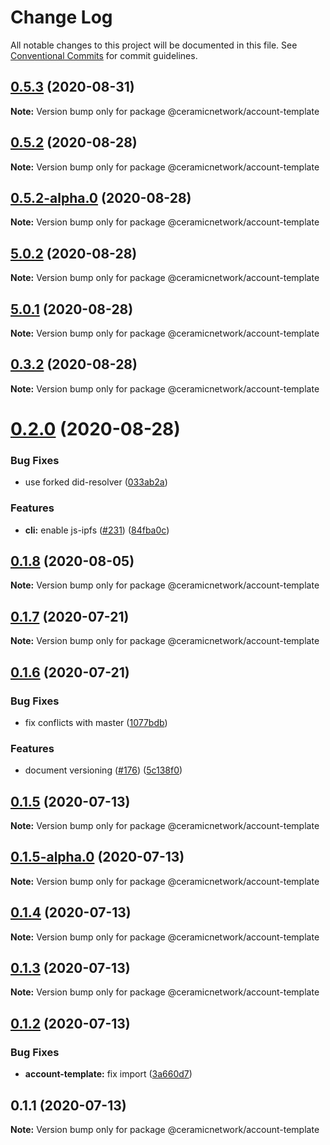 # Change Log

All notable changes to this project will be documented in this file.
See [Conventional Commits](https://conventionalcommits.org) for commit guidelines.

## [0.5.3](https://github.com/ceramicnetwork/js-ceramic/compare/@ceramicnetwork/account-template@0.5.2...@ceramicnetwork/account-template@0.5.3) (2020-08-31)

**Note:** Version bump only for package @ceramicnetwork/account-template





## [0.5.2](https://github.com/ceramicnetwork/js-ceramic/compare/@ceramicnetwork/account-template@0.5.2-alpha.0...@ceramicnetwork/account-template@0.5.2) (2020-08-28)

**Note:** Version bump only for package @ceramicnetwork/account-template





## [0.5.2-alpha.0](https://github.com/ceramicnetwork/js-ceramic/compare/@ceramicnetwork/account-template@5.0.2...@ceramicnetwork/account-template@0.5.2-alpha.0) (2020-08-28)

**Note:** Version bump only for package @ceramicnetwork/account-template





## [5.0.2](https://github.com/ceramicnetwork/js-ceramic/compare/@ceramicnetwork/account-template@5.0.1...@ceramicnetwork/account-template@5.0.2) (2020-08-28)

**Note:** Version bump only for package @ceramicnetwork/account-template





## [5.0.1](https://github.com/ceramicnetwork/js-ceramic/compare/@ceramicnetwork/account-template@0.3.2...@ceramicnetwork/account-template@5.0.1) (2020-08-28)

**Note:** Version bump only for package @ceramicnetwork/account-template





## [0.3.2](https://github.com/ceramicnetwork/js-ceramic/compare/@ceramicnetwork/account-template@0.2.0...@ceramicnetwork/account-template@0.3.2) (2020-08-28)

**Note:** Version bump only for package @ceramicnetwork/account-template





# [0.2.0](https://github.com/ceramicnetwork/js-ceramic/compare/@ceramicnetwork/account-template@0.1.8...@ceramicnetwork/account-template@0.2.0) (2020-08-28)


### Bug Fixes

* use forked did-resolver ([033ab2a](https://github.com/ceramicnetwork/js-ceramic/commit/033ab2a65ef59159f375864610fa9d5ad9f1e7ea))


### Features

* **cli:** enable js-ipfs ([#231](https://github.com/ceramicnetwork/js-ceramic/issues/231)) ([84fba0c](https://github.com/ceramicnetwork/js-ceramic/commit/84fba0c7deb36a1b75646282be2e7fef3840a53a))





## [0.1.8](https://github.com/ceramicnetwork/js-ceramic/compare/@ceramicnetwork/account-template@0.1.7...@ceramicnetwork/account-template@0.1.8) (2020-08-05)

**Note:** Version bump only for package @ceramicnetwork/account-template





## [0.1.7](https://github.com/ceramicnetwork/js-ceramic/compare/@ceramicnetwork/account-template@0.1.6...@ceramicnetwork/account-template@0.1.7) (2020-07-21)

**Note:** Version bump only for package @ceramicnetwork/account-template





## [0.1.6](https://github.com/ceramicnetwork/js-ceramic/compare/@ceramicnetwork/account-template@0.1.5...@ceramicnetwork/account-template@0.1.6) (2020-07-21)


### Bug Fixes

* fix conflicts with master ([1077bdb](https://github.com/ceramicnetwork/js-ceramic/commit/1077bdb81ce10bfeafa5a53922eb93dfcf4b23f6))


### Features

* document versioning ([#176](https://github.com/ceramicnetwork/js-ceramic/issues/176)) ([5c138f0](https://github.com/ceramicnetwork/js-ceramic/commit/5c138f0ecd3433ef364b9a266607263ee97526d1))





## [0.1.5](https://github.com/ceramicnetwork/js-ceramic/compare/@ceramicnetwork/account-template@0.1.5-alpha.0...@ceramicnetwork/account-template@0.1.5) (2020-07-13)

**Note:** Version bump only for package @ceramicnetwork/account-template





## [0.1.5-alpha.0](https://github.com/ceramicnetwork/js-ceramic/compare/@ceramicnetwork/account-template@0.1.4...@ceramicnetwork/account-template@0.1.5-alpha.0) (2020-07-13)

**Note:** Version bump only for package @ceramicnetwork/account-template





## [0.1.4](https://github.com/ceramicnetwork/js-ceramic/compare/@ceramicnetwork/account-template@0.1.3...@ceramicnetwork/account-template@0.1.4) (2020-07-13)

**Note:** Version bump only for package @ceramicnetwork/account-template





## [0.1.3](https://github.com/ceramicnetwork/js-ceramic/compare/@ceramicnetwork/account-template@0.1.2...@ceramicnetwork/account-template@0.1.3) (2020-07-13)

**Note:** Version bump only for package @ceramicnetwork/account-template





## [0.1.2](https://github.com/ceramicnetwork/js-ceramic/compare/@ceramicnetwork/account-template@0.1.1...@ceramicnetwork/account-template@0.1.2) (2020-07-13)


### Bug Fixes

* **account-template:** fix import ([3a660d7](https://github.com/ceramicnetwork/js-ceramic/commit/3a660d72f654d7614f207587b5086888c9da6273))





## 0.1.1 (2020-07-13)

**Note:** Version bump only for package @ceramicnetwork/account-template
